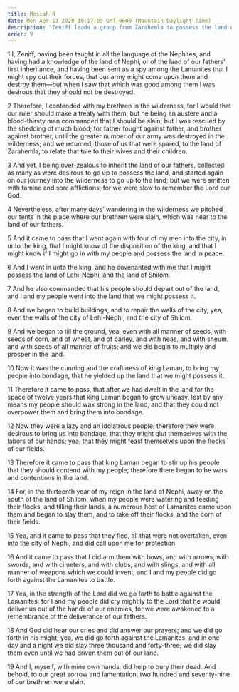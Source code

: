 ```yaml
---
title: Mosiah 9
date: Mon Apr 13 2020 16:17:09 GMT-0600 (Mountain Daylight Time)
description: "Zeniff leads a group from Zarahemla to possess the land of Lehi-Nephi—The Lamanite king permits them to inherit the land—There is war between the Lamanites and Zeniff’s people. About 200–187 B.C."
order: 9
---
```


1 I, Zeniff, having been taught in all the language of the Nephites, and having had a knowledge of the land of Nephi, or of the land of our fathers’ first inheritance, and having been sent as a spy among the Lamanites that I might spy out their forces, that our army might come upon them and destroy them—but when I saw that which was good among them I was desirous that they should not be destroyed.

2 Therefore, I contended with my brethren in the wilderness, for I would that our ruler should make a treaty with them; but he being an austere and a blood-thirsty man commanded that I should be slain; but I was rescued by the shedding of much blood; for father fought against father, and brother against brother, until the greater number of our army was destroyed in the wilderness; and we returned, those of us that were spared, to the land of Zarahemla, to relate that tale to their wives and their children.

3 And yet, I being over-zealous to inherit the land of our fathers, collected as many as were desirous to go up to possess the land, and started again on our journey into the wilderness to go up to the land; but we were smitten with famine and sore afflictions; for we were slow to remember the Lord our God.

4 Nevertheless, after many days’ wandering in the wilderness we pitched our tents in the place where our brethren were slain, which was near to the land of our fathers.

5 And it came to pass that I went again with four of my men into the city, in unto the king, that I might know of the disposition of the king, and that I might know if I might go in with my people and possess the land in peace.

6 And I went in unto the king, and he covenanted with me that I might possess the land of Lehi-Nephi, and the land of Shilom.

7 And he also commanded that his people should depart out of the land, and I and my people went into the land that we might possess it.

8 And we began to build buildings, and to repair the walls of the city, yea, even the walls of the city of Lehi-Nephi, and the city of Shilom.

9 And we began to till the ground, yea, even with all manner of seeds, with seeds of corn, and of wheat, and of barley, and with neas, and with sheum, and with seeds of all manner of fruits; and we did begin to multiply and prosper in the land.

10 Now it was the cunning and the craftiness of king Laman, to bring my people into bondage, that he yielded up the land that we might possess it.

11 Therefore it came to pass, that after we had dwelt in the land for the space of twelve years that king Laman began to grow uneasy, lest by any means my people should wax strong in the land, and that they could not overpower them and bring them into bondage.

12 Now they were a lazy and an idolatrous people; therefore they were desirous to bring us into bondage, that they might glut themselves with the labors of our hands; yea, that they might feast themselves upon the flocks of our fields.

13 Therefore it came to pass that king Laman began to stir up his people that they should contend with my people; therefore there began to be wars and contentions in the land.

14 For, in the thirteenth year of my reign in the land of Nephi, away on the south of the land of Shilom, when my people were watering and feeding their flocks, and tilling their lands, a numerous host of Lamanites came upon them and began to slay them, and to take off their flocks, and the corn of their fields.

15 Yea, and it came to pass that they fled, all that were not overtaken, even into the city of Nephi, and did call upon me for protection.

16 And it came to pass that I did arm them with bows, and with arrows, with swords, and with cimeters, and with clubs, and with slings, and with all manner of weapons which we could invent, and I and my people did go forth against the Lamanites to battle.

17 Yea, in the strength of the Lord did we go forth to battle against the Lamanites; for I and my people did cry mightily to the Lord that he would deliver us out of the hands of our enemies, for we were awakened to a remembrance of the deliverance of our fathers.

18 And God did hear our cries and did answer our prayers; and we did go forth in his might; yea, we did go forth against the Lamanites, and in one day and a night we did slay three thousand and forty-three; we did slay them even until we had driven them out of our land.

19 And I, myself, with mine own hands, did help to bury their dead. And behold, to our great sorrow and lamentation, two hundred and seventy-nine of our brethren were slain.
